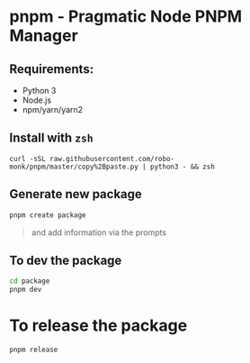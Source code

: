 # pnpm - Pragmatic Node PNPM Manager

## Requirements:
- Python 3
- Node.js
- npm/yarn/yarn2

## Install with `zsh`
```
curl -sSL raw.githubusercontent.com/robo-monk/pnpm/master/copy%2Bpaste.py | python3 - && zsh
```

## Generate new package

```bash
pnpm create package
```
> and add information via the prompts


## To dev the package

```bash
cd package
pnpm dev
```

# To release the package
```bash
pnpm release
```
